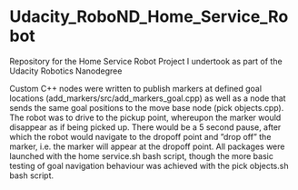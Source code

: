 # Udacity_RoboND_Home_Service_Robot
Repository for the Home Service Robot Project I undertook as part of the Udacity Robotics Nanodegree

Custom C++ nodes were written to publish markers at defined goal locations (add_markers/src/add_markers_goal.cpp) as well as
a node that sends the same goal positions to the move base node (pick objects.cpp). The robot was to drive to the pickup point, whereupon the marker would disappear as if being picked up. There would be a 5 second pause, after which the robot would navigate to the dropoff point and ”drop off” the marker, i.e. the marker will appear at the dropoff point. All packages were launched with the home service.sh bash script, though the more basic testing of goal navigation behaviour was achieved with the pick objects.sh bash script.
